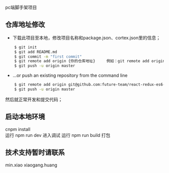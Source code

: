 pc端脚手架项目

## 仓库地址修改

- 下载此项目至本地，修改项目名称和package.json、cortex.json里的信息；
```bash
    $ git init
    $ git add README.md
    $ git commit -m "first commit"
    $ git remote add origin {你的仓库地址}     例如：git remote add origin git@github.com:mtuan-f4/react-redux-es6-pc-template.git
    $ git push -u origin master
```

- …or push an existing repository from the command line
```bash
    $ git remote add origin git@github.com:future-team/react-redux-es6-pc-template.git
    $ git push -u origin master
```

然后就正常开发和提交代码；

## 启动本地环境

cnpm install    
运行 npm run dev 进入调试 
运行 npm run build 打包 

## 技术支持暂时请联系
min.xiao  xiaogang.huang